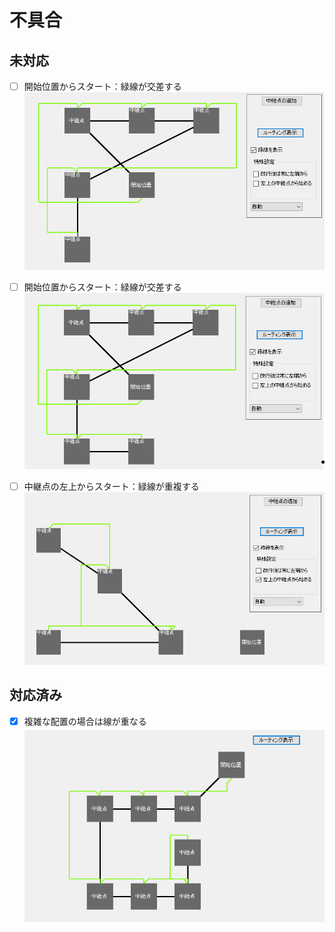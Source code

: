 # 不具合

## 未対応
- [ ] 開始位置からスタート：緑線が交差する  
![fail0929_1.png](fail0929_1.png)  

- [ ] 開始位置からスタート：緑線が交差する  
![fail0929_2.png](fail0929_2.png)  

- [ ] 中継点の左上からスタート：緑線が重複する
![fail0929_3.png](fail0929_3.png)  

## 対応済み
- [X] 複雑な配置の場合は線が重なる  
![fail.png](fail.png)  
 